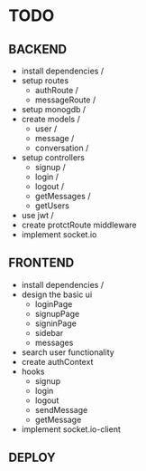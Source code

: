 # TODO

## BACKEND

- install dependencies /
- setup routes
    - authRoute /
    - messageRoute /
- setup monogdb /
- create models /
    - user /
    - message /
    - conversation /
- setup controllers 
    - signup /
    - login /
    - logout /
    - getMessages /
    - getUsers
- use jwt /
- create protctRoute middleware
- implement socket.io

## FRONTEND

- install dependencies /
- design the basic ui
    - loginPage
    - signupPage
    - signinPage
    - sidebar
    - messages
- search user functionality
- create authContext
- hooks
    - signup
    - login
    - logout
    - sendMessage
    - getMessage
- implement socket.io-client


## DEPLOY



